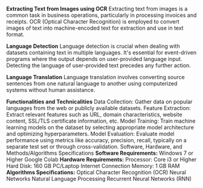 **Extracting Text from Images using OCR**
Extracting text from images is a common task in business operations, particularly in processing invoices and receipts. OCR (Optical Character Recognition) is employed to convert images of text into machine-encoded text for extraction and use in text format.

**Language Detection**
Language detection is crucial when dealing with datasets containing text in multiple languages. It's essential for event-driven programs where the output depends on user-provided language input. Detecting the language of user-provided text precedes any further action.

**Language Translation**
Language translation involves converting source sentences from one natural language to another using computerized systems without human assistance.

**Functionalities and Technicalities**
Data Collection: Gather data on popular languages from the web or publicly available datasets.
Feature Extraction: Extract relevant features such as URL, domain characteristics, website content, SSL/TLS certificate information, etc.
Model Training: Train machine learning models on the dataset by selecting appropriate model architecture and optimizing hyperparameters.
Model Evaluation: Evaluate model performance using metrics like accuracy, precision, recall, typically on a separate test set or through cross-validation.
Software, Hardware, and Methods/Algorithms Specifications
**Software Requirements:**
Windows 7 or Higher
Google Colab
**Hardware Requirements:**
Processor: Core i3 or Higher
Hard Disk: 160 GB
PC/Laptop
Internet Connection
Memory: 1 GB RAM
**Algorithms Specifications:**
Optical Character Recognition (OCR)
Neural Networks
Natural Language Processing
Recurrent Neural Networks (RNN)
